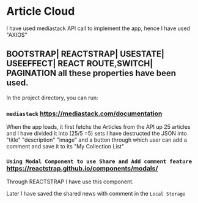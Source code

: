 # Article Cloud

I have used mediastack API call to implement the app, hence I have used "AXIOS"

## BOOTSTRAP| REACTSTRAP| USESTATE| USEEFFECT| REACT ROUTE,SWITCH| PAGINATION all these properties have been used.

In the project directory, you can run:

### `mediastack` https://mediastack.com/documentation

When the app loads, it first fetchs the Articles from the API up 25 articles and I have divided it into (25/5 =5) sets
I have destructed the JSON into "title" "description" "image" and a button through which user can add a comment and save it to its "My Collection List"

### `Using Modal Component to use Share and Add comment feature` https://reactstrap.github.io/components/modals/
Through REACTSTRAP I have use this component.

Later I have saved the shared news with comment in the `Local Storage`




